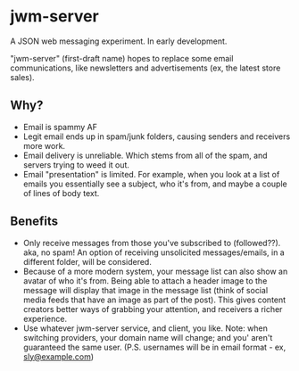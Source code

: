 # jwm-server

A JSON web messaging experiment. In early development.


"jwm-server" (first-draft name) hopes to replace some email communications, like newsletters and advertisements (ex, the latest store sales).

## Why?

- Email is spammy AF
- Legit email ends up in spam/junk folders, causing senders and receivers more work.
- Email delivery is unreliable. Which stems from all of the spam, and servers trying to weed it out.
- Email "presentation" is limited. For example, when you look at a list of emails you essentially see a subject, who it's from, and maybe a couple of lines of body text.


## Benefits

- Only receive messages from those you've subscribed to (followed??). aka, no spam! An option of receiving unsolicited messages/emails, in a different folder, will be considered.
- Because of a more modern system, your message list can also show an avatar of who it's from. Being able to attach a header image to the message will display that image in the message list (think of social media feeds that have an image as part of the post). This gives content creators better ways of grabbing your attention, and receivers a richer experience.
- Use whatever jwm-server service, and client, you like. Note: when switching providers, your domain name will change; and you' aren't guaranteed the same user. (P.S. usernames will be in email format - ex, sly@example.com)
